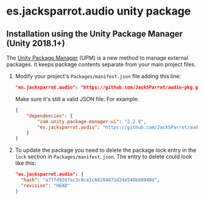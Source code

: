 # es.jacksparrot.audio unity package

## Installation using the Unity Package Manager (Unity 2018.1+)

The [Unity Package Manager](https://docs.unity3d.com/Packages/com.unity.package-manager-ui@1.8/manual/index.html) (UPM) is a new method to manage external packages. It keeps package contents separate from your main project files.

1. Modify your project's `Packages/manifest.json` file adding this line:

    ```json
    "es.jacksparrot.audio": "https://github.com/JackSParrot/audio-pkg.git"
    ```

    Make sure it's still a valid JSON file. For example:

    ```json
    {
        "dependencies": {
            "com.unity.package-manager-ui": "2.2.0",
            "es.jacksparrot.audio": "https://github.com/JackSParrot/audio-pkg.git"
        }
    }
    ```

2. To update the package you need to delete the package lock entry in the `lock` section in `Packages/manifest.json`. The entry to delete could look like this:

    ```json
    "es.jacksparrot.audio": {
      "hash": "a7ffd9287ac3c0ce1c68204873d24e540b88940d",
      "revision": "HEAD"
    }
    ```
